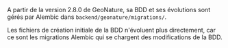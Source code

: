 A partir de la version 2.8.0 de GeoNature, sa BDD et ses évolutions sont gérés par Alembic dans ``backend/geonature/migrations/``.

Les fichiers de création initiale de la BDD n'évoluent plus directement, car ce sont les migrations Alembic qui se chargent des modifications de la BDD.
